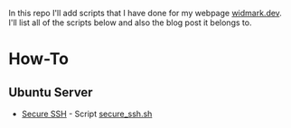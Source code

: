 In this repo I'll add scripts that I have done for my webpage [widmark.dev](https://widmark.dev).  
I'll list all of the scripts below and also the blog post it belongs to.

# How-To
## Ubuntu Server
* [Secure SSH](https://widmark.dev/how-to/secure-ssh/) - Script [secure_ssh.sh](https://github.com/rwidmark/script-stolpe.io/blob/main/how-to/ubuntu-server/secure_ssh.sh)